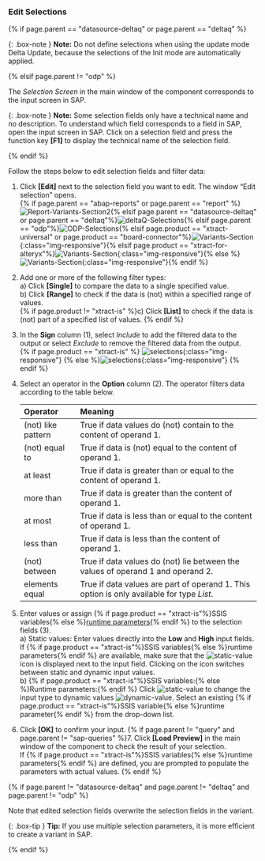 
### Edit Selections

{% if page.parent == "datasource-deltaq" or page.parent == "deltaq" %}

{: .box-note }
**Note:** Do not define selections when using the update mode Delta Update, because the selections of the Init mode are automatically applied.

{% elsif  page.parent != "odp" %}

The *Selection Screen* in the main window of the component corresponds to the input screen in SAP.

{: .box-note }
**Note:** Some selection fields only have a technical name and no description. 
To understand which field corresponds to a field in SAP, open the input screen in SAP. 
Click on a selection field and press the function key **[F1]** to display the technical name of the selection field. 

{% endif %}

Follow the steps below to edit selection fields and filter data:

1. Click **[Edit]** next to the selection field you want to edit. The window “Edit selection” opens.<br>
{% if page.parent == "abap-reports" or page.parent == "report" %}![Report-Variants-Section2](/img/content/Report-Variants-Selection2.png){% elsif page.parent == "datasource-deltaq" or page.parent == "deltaq"%}![deltaQ-Selections](/img/content/DeltaQ-Edit.png){% elsif page.parent == "odp"%}![ODP-Selections](/img/content/DeltaQ-Edit.png){% elsif page.product == "xtract-universal" or page.product == "board-connector"%}![Variants-Section](/img/content/query/query-variant2.png){:class="img-responsive"}{% elsif page.product == "xtract-for-alteryx"%}![Variants-Section](/img/content/xfa/query-variant2.png){:class="img-responsive"}{% else %}![Variants-Section](/img/content/xis/query-variant2.png){:class="img-responsive"}{% endif %}
2. Add one or more of the following filter types:<br>
a) Click **[Single]** to compare the data to a single specified value.<br>
b) Click **[Range]** to check if the data is (not) within a specified range of values.<br>{% if page.product != "xtract-is" %}c) Click **[List]** to check if the data is (not) part of a specified list of values. {% endif %}
3. In the **Sign** column (1), select *Include* to add the filtered data to the output or select *Exclude* to remove the filtered data from the output.<br>
{% if page.product == "xtract-is" %} ![selections](/img/content/selections-xis.png){:class="img-responsive"} {% else %}![selections](/img/content/selections.png){:class="img-responsive"} {% endif %}
4. Select an operator in the **Option** column (2). The operator filters data according to the table below.

   | Operator   |      Meaning      |  
   |:---------|:------------- |
   |(not) like pattern |  True if data values do (not) contain to the content of operand 1.|
   |(not) equal to |  True if data is (not) equal to the content of operand 1.|
   |at least |  True if data is greater than or equal to the content of operand 1.|
   |more than |  True if data is greater than the content of operand 1.|
   |at most | True if data is less than or equal to the content of operand 1.|
   |less than | True if data is less than the content of operand 1.|
   |(not) between | True if data values do (not) lie between the values of operand 1 and operand 2. |
   |elements equal | True if data values are part of operand 1. This option is only available for type *List*. |
5. Enter values or assign {% if page.product == "xtract-is"%}SSIS variables{% else %}[runtime parameters](./edit-runtime-parameters){% endif %} to the selection fields (3). <br>
a) Static values: Enter values directly into the **Low** and **High** input fields. 
If {% if page.product == "xtract-is"%}SSIS variables{% else %}runtime parameters{% endif %} are available, make sure that the ![static-value](/img/content/icons/runtime-parameters-static.png) icon is displayed next to the input field.
Clicking on the icon switches between static and dynamic input values.<br>
b) {% if page.product == "xtract-is"%}SSIS variables:{% else %}Runtime parameters:{% endif %} Click ![static-value](/img/content/icons/runtime-parameters-static.png) to change the input type to dynamic values ![dynamic-value](/img/content/icons/runtime-parameters-dynamic.png).
Select an existing {% if page.product == "xtract-is"%}SSIS variable{% else %}runtime parameter{% endif %} from the drop-down list.
6. Click **[OK]** to confirm your input.
{% if page.parent != "query" and page.parent != "sap-queries" %}7. Click **[Load Preview]** in the main window of the component to check the result of your selection. <br>
If {% if page.product == "xtract-is"%}SSIS variables{% else %}runtime parameters{% endif %} are defined, you are prompted to populate the parameters with actual values.
{% endif %}

{% if page.parent != "datasource-deltaq" and page.parent != "deltaq" and page.parent != "odp" %}

Note that edited selection fields overwrite the selection fields in the variant. 

{: .box-tip }
**Tip:** If you use multiple selection parameters, it is more efficient to create a variant in SAP.

{% endif %}